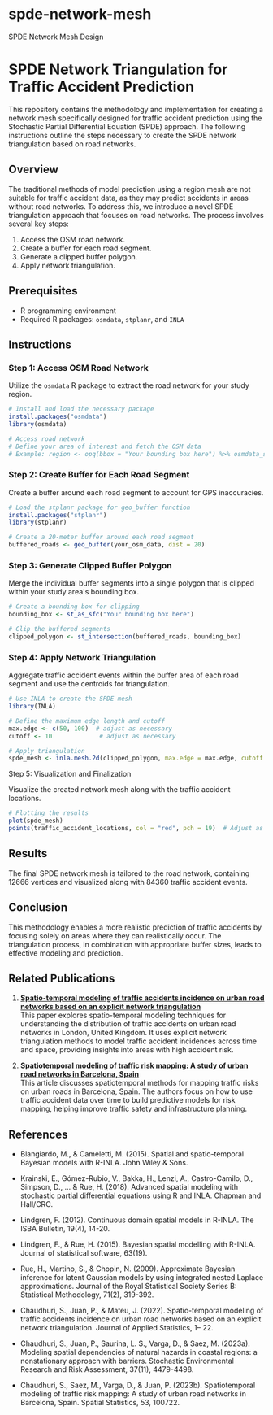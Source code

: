 # spde-network-mesh
SPDE Network Mesh Design

# SPDE Network Triangulation for Traffic Accident Prediction

This repository contains the methodology and implementation for creating a network mesh specifically designed for traffic accident prediction using the Stochastic Partial Differential Equation (SPDE) approach. The following instructions outline the steps necessary to create the SPDE network triangulation based on road networks.

## Overview

The traditional methods of model prediction using a region mesh are not suitable for traffic accident data, as they may predict accidents in areas without road networks. To address this, we introduce a novel SPDE triangulation approach that focuses on road networks. The process involves several key steps:

1. Access the OSM road network.
2. Create a buffer for each road segment.
3. Generate a clipped buffer polygon.
4. Apply network triangulation.

## Prerequisites

- R programming environment
- Required R packages: `osmdata`, `stplanr`, and `INLA`

## Instructions

### Step 1: Access OSM Road Network

Utilize the `osmdata` R package to extract the road network for your study region. 

```r
# Install and load the necessary package
install.packages("osmdata")
library(osmdata)

# Access road network
# Define your area of interest and fetch the OSM data
# Example: region <- opq(bbox = "Your bounding box here") %>% osmdata_sf()
```

### Step 2: Create Buffer for Each Road Segment

Create a buffer around each road segment to account for GPS inaccuracies.

```r
# Load the stplanr package for geo_buffer function
install.packages("stplanr")
library(stplanr)

# Create a 20-meter buffer around each road segment
buffered_roads <- geo_buffer(your_osm_data, dist = 20)
```

### Step 3: Generate Clipped Buffer Polygon

Merge the individual buffer segments into a single polygon that is clipped within your study area's bounding box.

```r
# Create a bounding box for clipping
bounding_box <- st_as_sfc("Your bounding box here")

# Clip the buffered segments
clipped_polygon <- st_intersection(buffered_roads, bounding_box)
```

### Step 4: Apply Network Triangulation

Aggregate traffic accident events within the buffer area of each road segment and use the centroids for triangulation.

```r
# Use INLA to create the SPDE mesh
library(INLA)

# Define the maximum edge length and cutoff
max.edge <- c(50, 100)  # adjust as necessary
cutoff <- 10             # adjust as necessary

# Apply triangulation
spde_mesh <- inla.mesh.2d(clipped_polygon, max.edge = max.edge, cutoff = cutoff)
```

Step 5: Visualization and Finalization

Visualize the created network mesh along with the traffic accident locations.

```r
# Plotting the results
plot(spde_mesh)
points(traffic_accident_locations, col = "red", pch = 19)  # Adjust as necessary
```

## Results
The final SPDE network mesh is tailored to the road network, containing 12666 vertices and visualized along with 84360 traffic accident events.

## Conclusion
This methodology enables a more realistic prediction of traffic accidents by focusing solely on areas where they can realistically occur. The triangulation process, in combination with appropriate buffer sizes, leads to effective modeling and prediction.

## Related Publications
1. **<a href="https://github.com/wpgp/RtU_vaccination_modelling">Spatio-temporal modeling of traffic accidents incidence on urban road networks based on an explicit network triangulation</a>**  
   This paper explores spatio-temporal modeling techniques for understanding the distribution of traffic accidents on urban road networks in London, United Kingdom. It uses explicit network triangulation methods to model traffic accident incidences across time and space, providing insights into areas with high accident risk.

2. **<a href="https://www.sciencedirect.com/science/article/pii/S2211675322000835">Spatiotemporal modeling of traffic risk mapping: A study of urban road networks in Barcelona, Spain</a>**  
   This article discusses spatiotemporal methods for mapping traffic risks on urban roads in Barcelona, Spain. The authors focus on how to use traffic accident data over time to build predictive models for risk mapping, helping improve traffic safety and infrastructure planning.

## References

- Blangiardo, M., & Cameletti, M. (2015). Spatial and spatio-temporal Bayesian models with R-INLA. John Wiley & Sons.

- Krainski, E., Gómez-Rubio, V., Bakka, H., Lenzi, A., Castro-Camilo, D., Simpson, D., ... & Rue, H. (2018). Advanced spatial modeling with stochastic partial differential equations using R and INLA. Chapman and Hall/CRC.

- Lindgren, F. (2012). Continuous domain spatial models in R-INLA. The ISBA Bulletin, 19(4), 14-20.

- Lindgren, F., & Rue, H. (2015). Bayesian spatial modelling with R-INLA. Journal of statistical software, 63(19).

- Rue, H., Martino, S., & Chopin, N. (2009). Approximate Bayesian inference for latent Gaussian models by using integrated nested Laplace approximations. Journal of the Royal Statistical Society Series B: Statistical Methodology, 71(2), 319-392.

- Chaudhuri, S., Juan, P., & Mateu, J. (2022). Spatio-temporal modeling of traffic accidents incidence on urban road networks based on an explicit network triangulation. Journal of Applied Statistics, 1– 22. 

- Chaudhuri, S., Juan, P., Saurina, L. S., Varga, D., & Saez, M. (2023a). Modeling spatial dependencies of  natural hazards in coastal regions: a nonstationary approach with barriers. Stochastic Environmental  Research and Risk Assessment, 37(11), 4479-4498.

- Chaudhuri, S., Saez, M., Varga, D., & Juan, P. (2023b). Spatiotemporal modeling of traffic risk mapping:  A study of urban road networks in Barcelona, Spain. Spatial Statistics, 53, 100722.





